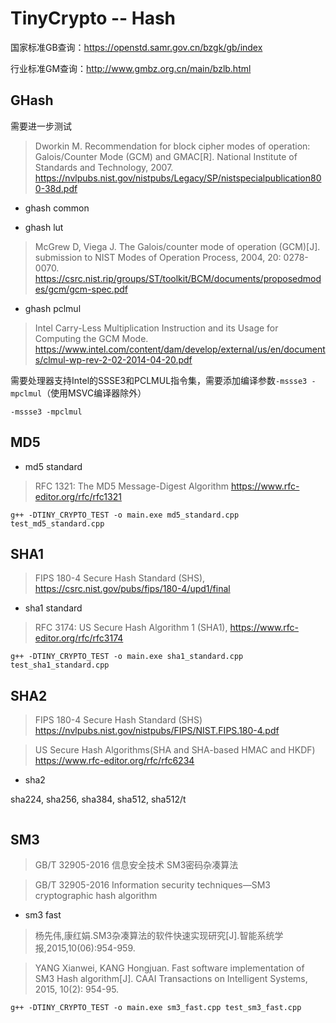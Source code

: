 # TinyCrypto -- Hash

国家标准GB查询：https://openstd.samr.gov.cn/bzgk/gb/index

行业标准GM查询：http://www.gmbz.org.cn/main/bzlb.html

## GHash

需要进一步测试

> Dworkin M. Recommendation for block cipher modes of operation: Galois/Counter Mode (GCM) and GMAC[R]. National Institute of Standards and Technology, 2007.
> https://nvlpubs.nist.gov/nistpubs/Legacy/SP/nistspecialpublication800-38d.pdf

* ghash common

* ghash lut

> McGrew D, Viega J. The Galois/counter mode of operation (GCM)[J]. submission to NIST Modes of Operation Process, 2004, 20: 0278-0070.
> https://csrc.nist.rip/groups/ST/toolkit/BCM/documents/proposedmodes/gcm/gcm-spec.pdf

* ghash pclmul

> Intel Carry-Less Multiplication Instruction and its Usage for Computing the GCM Mode.
> https://www.intel.com/content/dam/develop/external/us/en/documents/clmul-wp-rev-2-02-2014-04-20.pdf

需要处理器支持Intel的SSSE3和PCLMUL指令集，需要添加编译参数`-mssse3 -mpclmul`（使用MSVC编译器除外）

```
-mssse3 -mpclmul
```

## MD5

* md5 standard

> RFC 1321: The MD5 Message-Digest Algorithm
> https://www.rfc-editor.org/rfc/rfc1321

```
g++ -DTINY_CRYPTO_TEST -o main.exe md5_standard.cpp test_md5_standard.cpp
```

## SHA1

> FIPS 180-4 Secure Hash Standard (SHS), 
> https://csrc.nist.gov/pubs/fips/180-4/upd1/final

* sha1 standard

> RFC 3174: US Secure Hash Algorithm 1 (SHA1),
> https://www.rfc-editor.org/rfc/rfc3174

```
g++ -DTINY_CRYPTO_TEST -o main.exe sha1_standard.cpp test_sha1_standard.cpp
```

## SHA2

> FIPS 180-4 Secure Hash Standard (SHS)
> https://nvlpubs.nist.gov/nistpubs/FIPS/NIST.FIPS.180-4.pdf

> US Secure Hash Algorithms(SHA and SHA-based HMAC and HKDF)
> https://www.rfc-editor.org/rfc/rfc6234

* sha2

sha224, sha256, sha384, sha512, sha512/t

```
```

## SM3

> GB/T 32905-2016 信息安全技术 SM3密码杂凑算法

> GB/T 32905-2016 Information security techniques—SM3 cryptographic hash algorithm

* sm3 fast

> 杨先伟,康红娟.SM3杂凑算法的软件快速实现研究[J].智能系统学报,2015,10(06):954-959.

> YANG Xianwei, KANG Hongjuan. Fast software implementation of SM3 Hash algorithm[J]. CAAI Transactions on Intelligent Systems, 2015, 10(2): 954-95.

```
g++ -DTINY_CRYPTO_TEST -o main.exe sm3_fast.cpp test_sm3_fast.cpp
```